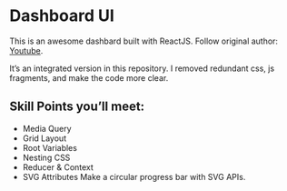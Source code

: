 # Dashboard UI
This is an awesome dashbard built with ReactJS. Follow original author: [Youtube](https://www.youtube.com/watch?v=UA8Sxk_mHb8).

It’s an integrated version in this repository. I removed redundant css, js fragments, and make the code more clear.

## Skill Points you’ll meet:
- Media Query
- Grid Layout
- Root Variables
- Nesting CSS
- Reducer & Context
- SVG Attributes
  Make a circular progress bar with SVG APIs.